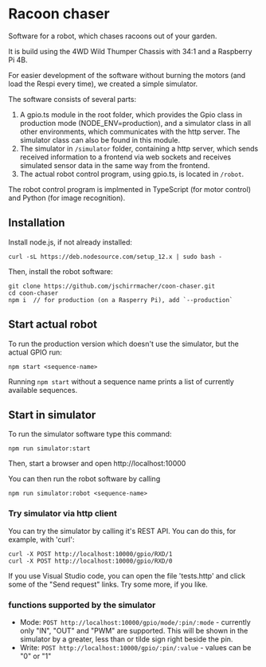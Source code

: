 # Racoon chaser

Software for a robot, which chases racoons out of your garden.

It is build using the 4WD Wild Thumper Chassis with 34:1 and a Raspberry Pi 4B.

For easier development of the software without burning the motors (and load the Respi every time), we created a simple simulator.

The software consists of several parts:

1. A gpio.ts module in the root folder, which provides the Gpio class in production mode (NODE_ENV=production), and a simulator class in all other environments, which communicates with the http server. The simulator class can also be found in this module.
2. The simulator in `/simulator` folder, containing a http server, which sends received information to a frontend via web sockets and receives simulated sensor data in the same way from the frontend.
3. The actual robot control program, using gpio.ts, is located in `/robot`.

The robot control program is implmented in TypeScript (for motor control) and Python (for image recognition).

## Installation

Install node.js, if not already installed:

    curl -sL https://deb.nodesource.com/setup_12.x | sudo bash -

Then, install the robot software:

    git clone https://github.com/jschirrmacher/coon-chaser.git
    cd coon-chaser
    npm i  // for production (on a Rasperry Pi), add `--production`

## Start actual robot

To run the production version which doesn't use the simulator, but the actual GPIO run:

    npm start <sequence-name>

Running `npm start` without a sequence name prints a list of currently available sequences.

## Start in simulator

To run the simulator software type this command:

    npm run simulator:start

Then, start a browser and open http://localhost:10000

You can then run the robot software by calling

    npm run simulator:robot <sequence-name>

### Try simulator via http client

You can try the simulator by calling it's REST API. You can do this, for example, with 'curl':

    curl -X POST http://localhost:10000/gpio/RXD/1
    curl -X POST http://localhost:10000/gpio/RXD/0

If you use Visual Studio code, you can open the file 'tests.http' and click some of the "Send request" links. Try some more, if you like.

### functions supported by the simulator

- Mode: `POST http://localhost:10000/gpio/mode/:pin/:mode` - currently only "IN", "OUT" and "PWM" are supported. This will be shown in the simulator by a greater, less than or tilde sign right beside the pin.
- Write: `POST http://localhost:10000/gpio/:pin/:value` - values can be "0" or "1"
